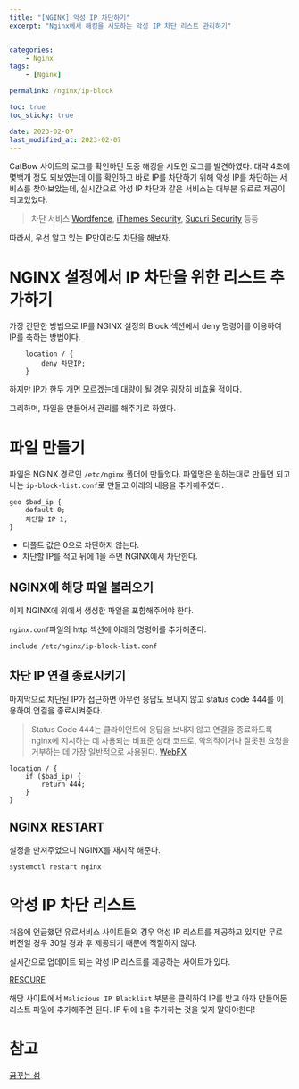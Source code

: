 ```yaml
---
title: "[NGINX] 악성 IP 차단하기"
excerpt: "Nginx에서 해킹을 시도하는 악성 IP 차단 리스트 관리하기"


categories:
    - Nginx
tags:
    - [Nginx]

permalink: /nginx/ip-block

toc: true
toc_sticky: true

date: 2023-02-07
last_modified_at: 2023-02-07
---
```


CatBow 사이트의 로그를 확인하던 도중 해킹을 시도한 로그를 발견하였다. 대략 4초에 몇백개 정도 되보였는데 이를 확인하고 바로 IP를 차단하기 위해 악성 IP를 차단하는 서비스를 찾아보았는데, 실시간으로 악성 IP 차단과 같은 서비스는 대부분 유료로 제공이 되고있었다. 

> 차단 서비스 [Wordfence](https://wordpress.org/plugins/wordfence/), [iThemes Security](https://wordpress.org/plugins/better-wp-security/), [Sucuri Security](https://sucuri.net/?clickid=y5NxyOUvTxyNU3TW9SSfKQdZUkA3CVSaAyi03w0&utm_source=impact&utm_campaign=referral) 등등 

따라서, 우선 알고 있는 IP만이라도 차단을 해보자.

# NGINX 설정에서 IP 차단을 위한 리스트 추가하기

가장 간단한 방법으로 IP를 NGINX 설정의 Block 섹션에서 deny 명령어를 이용하여 IP를 축하는 방법이다.

```shell
    location / {
        deny 차단IP;
    }
```

하지만 IP가 한두 개면 모르겠는데 대량이 될 경우 굉장히 비효율 적이다.

그리하며, 파일을 만들어서 관리를 해주기로 하였다.

# 파일 만들기

파일은 NGINX 경로인 `/etc/nginx` 폴더에 만들었다. 파일명은 원하는대로 만들면 되고 나는 `ip-block-list.conf`로 만들고 아래의 내용을 추가해주었다.

```shell
geo $bad_ip {
    default 0;
    차단할 IP 1; 
}
```

- 디폴트 값은 0으로 차단하지 않는다.
- 차단할 IP를 적고 뒤에 1을 주면 NGINX에서 차단한다.

## NGINX에 해당 파일 불러오기

이제 NGINX에 위에서 생성한 파일을 포함해주어야 한다.

`nginx.conf`파일의 http 섹션에 아래의 명령어를 추가해준다.

```shell
include /etc/nginx/ip-block-list.conf
```

## 차단 IP 연결 종료시키기

마지막으로 차단된 IP가 접근하면 아무런 응답도 보내지 않고 status code 444를 이용하여 연결을 종료시켜준다. 

> Status Code 444는 클라이언트에 응답을 보내지 않고 연결을 종료하도록 nginx에 지시하는 데 사용되는 비표준 상태 코드로, 악의적이거나 잘못된 요청을 거부하는 데 가장 일반적으로 사용된다. [WebFX](https://www.webfx.com/web-development/glossary/http-status-codes/what-is-a-444-status-code/)

```shell
location / {
    if ($bad_ip) {
        return 444;
    }
}
```

## NGINX RESTART

설정을 만져주었으니 NGINX를 재시작 해준다.

```shell
systemctl restart nginx
```

# 악성 IP 차단 리스트

처음에 언급했던 유료서비스 사이트들의 경우 악성 IP 리스트를 제공하고 있지만 무료 버전일 경우 30일 경과 후 제공되기 때문에 적절하지 않다.

실시간으로 업데이트 되는 악성 IP 리스트를 제공하는 사이트가 있다.

[RESCURE](https://rescure.fruxlabs.com/)

해당 사이트에서 `Malicious IP Blacklist` 부분을 클릭하여 IP를 받고 아까 만들어둔 리스트 파일에 추가해주면 된다. IP 뒤에 `1`을 추가하는 것을 잊지 말아야한다!

# 참고

[꿈꾸는 섬](https://happist.com/573158/%ED%95%B4%ED%82%B9-%EC%8B%9C%EB%8F%84-%EC%95%85%EC%84%B1-ip-%EC%B0%A8%EB%8B%A8-%EB%A6%AC%EC%8A%A4%ED%8A%B8-%EA%B4%80%EB%A6%AC-%EB%B0%A9%EB%B2%95-nginx-%EA%B8%B0%EC%A4%80)